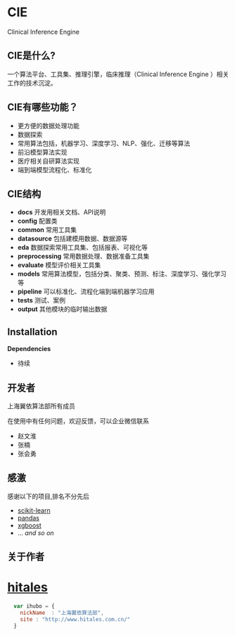 
# CIE 
Clinical Inference Engine

## CIE是什么?

一个算法平台、工具集、推理引擎，临床推理（Clinical Inference Engine ）相关工作的技术沉淀。 


## CIE有哪些功能？
* 更方便的数据处理功能
* 数据探索
* 常用算法包括，机器学习、深度学习、NLP、强化、迁移等算法
* 前沿模型算法实现
* 医疗相关自研算法实现
* 端到端模型流程化、标准化

## CIE结构
* **docs**
  开发用相关文档、API说明
* **config**
  配置类
* **common**
  常用工具集
* **datasource**
  包括建模用数据、数据源等
* **eda**
  数据探索常用工具集、包括报表、可视化等
* **preprocessing**
  常用数据处理、数据准备工具集
* **evaluate**
  模型评价相关工具集
* **models**
  常用算法模型，包括分类、聚类、预测、标注、深度学习、强化学习等
* **pipeline**
  可以标准化、流程化端到端机器学习应用
* **tests**
  测试、案例
* **output**
  其他模块的临时输出数据
## Installation
**Dependencies**
* 待续

## 开发者
上海翼依算法部所有成员

在使用中有任何问题，欢迎反馈，可以企业微信联系
* 赵文淮
* 张楠
* 张会勇
## 感激
感谢以下的项目,排名不分先后

* [scikit-learn](https://github.com/scikit-learn/scikit-learn) 
* [pandas](https://github.com/pandas-dev/pandas)
* [xgboost](https://github.com/dmlc/xgboost)
* ... *and so on*

## 关于作者

# [**hitales**](http://www.hitales.com.cn/)
```javascript
  var ihubo = {
    nickName  : "上海翼依算法部",
    site : "http://www.hitales.com.cn/"
  }
```
